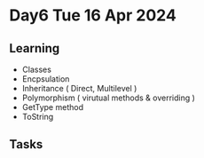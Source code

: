 # Day6 Tue 16 Apr 2024

Learning
---
 - Classes
 - Encpsulation
 - Inheritance  ( Direct, Multilevel )
 - Polymorphism ( virutual methods & overriding )
 - GetType method
 - ToString


Tasks
---
